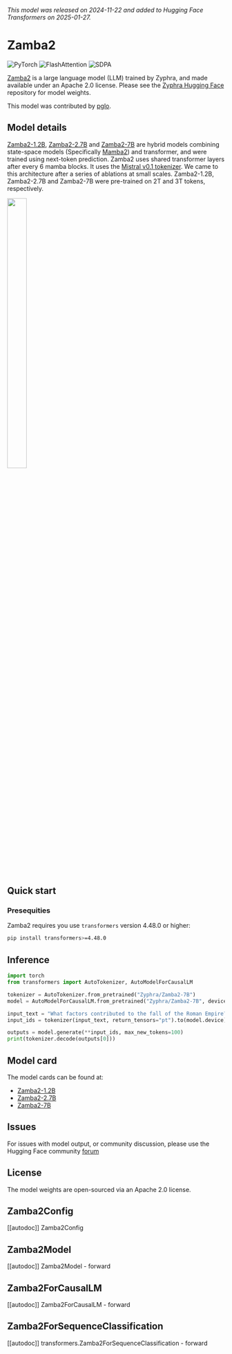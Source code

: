 <!--Copyright 2024 The HuggingFace Team. All rights reserved.

Licensed under the Apache License, Version 2.0 (the "License"); you may not use this file except in compliance with
the License. You may obtain a copy of the License at

http://www.apache.org/licenses/LICENSE-2.0

Unless required by applicable law or agreed to in writing, software distributed under the License is distributed on
an "AS IS" BASIS, WITHOUT WARRANTIES OR CONDITIONS OF ANY KIND, either express or implied. See the License for the
specific language governing permissions and limitations under the License.

⚠️ Note that this file is in Markdown but contain specific syntax for our doc-builder (similar to MDX) that may not be
rendered properly in your Markdown viewer.

-->
*This model was released on 2024-11-22 and added to Hugging Face Transformers on 2025-01-27.*

# Zamba2

<div class="flex flex-wrap space-x-1">
<img alt="PyTorch" src="https://img.shields.io/badge/PyTorch-DE3412?style=flat&logo=pytorch&logoColor=white">
<img alt="FlashAttention" src="https://img.shields.io/badge/%E2%9A%A1%EF%B8%8E%20FlashAttention-eae0c8?style=flat">
<img alt="SDPA" src="https://img.shields.io/badge/SDPA-DE3412?style=flat&logo=pytorch&logoColor=white">
</div>

[Zamba2](https://huggingface.co/papers/2411.15242) is a large language model (LLM) trained by Zyphra, and made available under an Apache 2.0 license. Please see the [Zyphra Hugging Face](https://huggingface.co/collections/zyphra/) repository for model weights.

This model was contributed by [pglo](https://huggingface.co/pglo).

## Model details

[Zamba2-1.2B](https://www.zyphra.com/post/zamba2-mini), [Zamba2-2.7B](https://www.zyphra.com/post/zamba2-small) and [Zamba2-7B](https://www.zyphra.com/post/zamba2-7b) are hybrid models combining state-space models (Specifically [Mamba2](https://github.com/state-spaces/mamba)) and transformer, and were trained using next-token prediction. Zamba2 uses shared transformer layers after every 6 mamba blocks. It uses the [Mistral v0.1 tokenizer](https://huggingface.co/mistralai/Mistral-7B-v0.1). We came to this architecture after a series of ablations at small scales. Zamba2-1.2B, Zamba2-2.7B and Zamba2-7B were pre-trained on 2T and 3T tokens, respectively.

<img src=https://github.com/user-attachments/assets/c2cff209-b901-483c-87aa-774b82a0769f width=30% height=40% />

## Quick start

### Presequities

Zamba2 requires you use `transformers` version 4.48.0 or higher:

```bash
pip install transformers>=4.48.0
```

## Inference

```python
import torch
from transformers import AutoTokenizer, AutoModelForCausalLM

tokenizer = AutoTokenizer.from_pretrained("Zyphra/Zamba2-7B")
model = AutoModelForCausalLM.from_pretrained("Zyphra/Zamba2-7B", device_map="auto", dtype=torch.bfloat16)

input_text = "What factors contributed to the fall of the Roman Empire?"
input_ids = tokenizer(input_text, return_tensors="pt").to(model.device)

outputs = model.generate(**input_ids, max_new_tokens=100)
print(tokenizer.decode(outputs[0]))
```

## Model card

The model cards can be found at:

* [Zamba2-1.2B](https://huggingface.co/Zyphra/Zamba2-1.2B)
* [Zamba2-2.7B](https://huggingface.co/Zyphra/Zamba2-2.7B)
* [Zamba2-7B](https://huggingface.co/Zyphra/Zamba2-7B)

## Issues

For issues with model output, or community discussion, please use the Hugging Face community [forum](https://huggingface.co/Zyphra/Zamba2-7B/discussions)

## License

The model weights are open-sourced via an Apache 2.0 license.

## Zamba2Config

[[autodoc]] Zamba2Config

## Zamba2Model

[[autodoc]] Zamba2Model
    - forward

## Zamba2ForCausalLM

[[autodoc]] Zamba2ForCausalLM
    - forward

## Zamba2ForSequenceClassification

[[autodoc]] transformers.Zamba2ForSequenceClassification
    - forward
